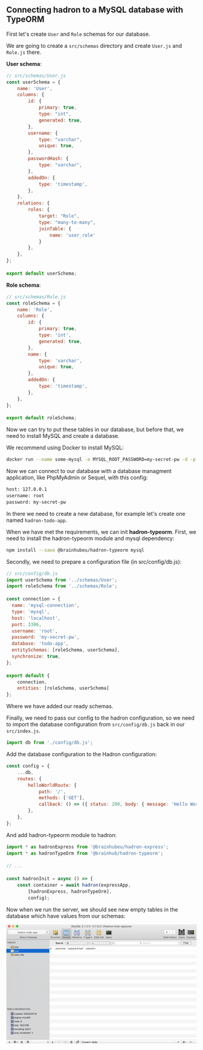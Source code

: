 ## Connecting hadron to a MySQL database with TypeORM

First let's create `User` and `Role` schemas for our database.

We are going to create a `src/schemas` directory and create `User.js` and `Role.js` there.

**User schema**:
```javascript
// src/schemas/User.js
const userSchema = {
    name: 'User',
    columns: {
        id: {
            primary: true,
            type: "int",
            generated: true,
        },
        username: {
            type: "varchar",
            unique: true,
        },
        passwordHash: {
            type: "varchar",
        },
        addedOn: {
            type: 'timestamp',
        },
    },
    relations: {
        roles: {
            target: "Role",
            type: "many-to-many",
            joinTable: {
                name: 'user_role'
            }
        },
    },
};

export default userSchema;
```

**Role schema**:
```javascript
// src/schemas/Role.js
const roleSchema = {
    name: 'Role',
    columns: {
        id: {
            primary: true,
            type: 'int',
            generated: true,
        },
        name: {
            type: 'varchar',
            unique: true,
        },
        addedOn: {
            type: 'timestamp',
        },
    },
};

export default roleSchema;
```

Now we can try to put these tables in our database, but before that, we need to install MySQL and create a database.

We recommend using Docker to install MySQL:

```bash
docker run --name some-mysql -e MYSQL_ROOT_PASSWORD=my-secret-pw -d -p 3306:3306 mysql
```

Now we can connect to our database with a database managment application, like PhpMyAdmin or Sequel, with this config:

```bash
host: 127.0.0.1
username: root
password: my-secret-pw
```

In there we need to create a new database, for example let's create one named `hadron-todo-app`.

When we have met the requirements, we can init **hadron-typeorm**. First, we need to install the hadron-typeorm module and mysql dependency:

```bash
npm install --save @brainhubeu/hadron-typeorm mysql
```
Secondly, we need to prepare a configuration file (in src/config/db.js):

```javascript
// src/config/db.js
import userSchema from '../schemas/User';
import roleSchema from '../schemas/Role';

const connection = {
  name: 'mysql-connection',
  type: 'mysql',
  host: 'localhost',
  port: 3306,
  username: 'root',
  password: 'my-secret-pw',
  database: 'todo-app',
  entitySchemas: [roleSchema, userSchema],
  synchronize: true,
};

export default {
    connection,
    entities: [roleSchema, userSchema]
};
```

Where we have added our ready schemas.

Finally, we need to pass our config to the hadron configuration, so we need to import the database configuration from `src/config/db.js` back in our `src/index.js`.

```javascript
import db from './config/db.js';
```

Add the database configuration to the Hadron configuration:

```javascript
const config = {
    ...db,
    routes: {
        helloWorldRoute: {
            path: '/',
            methods: ['GET'],
            callback: () => ({ status: 200, body: { message: 'Hello World' } }),
        },
    },
};
```

And add hadron-typeorm module to hadron:

```javascript
import * as hadronExpress from '@brainhubeu/hadron-express';
import * as hadronTypeOrm from '@brainhub/hadron-typeorm';

// ...

const hadronInit = async () => {
    const container = await hadron(expressApp,
        [hadronExpress, hadronTypeOrm],
        config);
```

Now when we run the server, we should see new empty tables in the database which have values from our schemas:

![New tables in database](./img/new-tables.png)